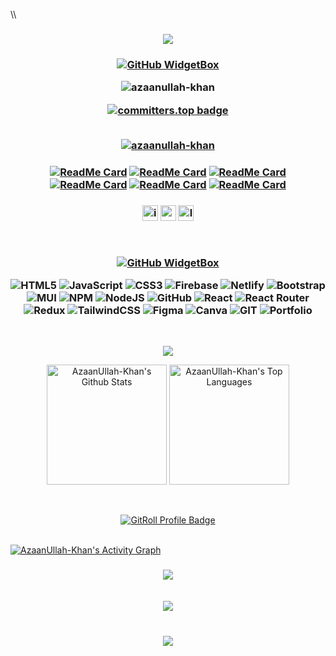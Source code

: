  \\\\<h3 align="center">
  
  ![](https://capsule-render.vercel.app/api?type=waving&color=gradient&height=100&section=header)

</h3>

<h3 align="center">
  
[![GitHub WidgetBox](https://github-widgetbox.vercel.app/api/profile?username=AzaanUllah-Khan&data=followers,repositories,stars,commits&theme=light&hide_border=true)](https://github.com/Jurredr/github-widgetbox)


<img src="https://komarev.com/ghpvc/?username=azaanullah-khan&label=Profile%20views&color=0e75b6&style=flat" alt="azaanullah-khan" />

<br/>

[![committers.top badge](https://user-badge.committers.top/pakistan/AzaanUllah-Khan.svg)](https://user-badge.committers.top/pakistan/AzaanUllah-Khan)

<br>
 <a href="https://github.com/ryo-ma/github-profile-trophy"><img src="https://github-profile-trophy.vercel.app/?username=AzaanUllah-Khan" alt="azaanullah-khan" /></a>
</h3>

<h3 align="center">

[![ReadMe Card](https://github-readme-stats.vercel.app/api/pin/?username=AzaanUllah-Khan&repo=Duolingo-Clone)](https://github.com/AzaanUllah-Khan/Duolingo-Clone)
[![ReadMe Card](https://github-readme-stats.vercel.app/api/pin/?username=AzaanUllah-Khan&repo=Typing-Test-Game)](https://github.com/AzaanUllah-Khan/Typing-Test-Game)
[![ReadMe Card](https://github-readme-stats.vercel.app/api/pin/?username=AzaanUllah-Khan&repo=Notion-Clone)](https://github.com/AzaanUllah-Khan/Notion-Clone)
[![ReadMe Card](https://github-readme-stats.vercel.app/api/pin/?username=AzaanUllah-Khan&repo=3D-Portfolio)](https://github.com/AzaanUllah-Khan/3D-Portfolio)
[![ReadMe Card](https://github-readme-stats.vercel.app/api/pin/?username=AzaanUllah-Khan&repo=Tic-Tac-Toe)](https://github.com/AzaanUllah-Khan/Tic-Tac-Toe)
[![ReadMe Card](https://github-readme-stats.vercel.app/api/pin/?username=AzaanUllah-Khan&repo=Hangman-Game)](https://github.com/AzaanUllah-Khan/Hangman-Clone)

</h3>


<h3 align="center">
<p dir="auto"><a href="https://www.instagram.com/azaan.codes" rel="nofollow"><img src="https://img.shields.io/static/v1?message=Instagram&logo=instagram&label=&color=000&logoColor=white&labelColor=&style=for-the-badge" height="25" alt="instagram logo" alt="Instagram" data-canonical-src="https://img.shields.io/badge/Instagram-1877F2?style=for-the-badge&amp;logo=instagram&amp;logoColor=white" style="max-width: 100%;"></a>
<a href="https://my-portfolio-azaan.netlify.app/" rel="nofollow"><img src="https://img.shields.io/static/v1?message=Portfolio&logo=portfolio&label=&color=000&logoColor=white&labelColor=&style=for-the-badge" height="25" alt="portfolio logo" alt="Portfolio" data-canonical-src="https://img.shields.io/badge/Portfolio-0077B5?style=for-the-badge&amp;logo=portfolio&amp;logoColor=white" style="max-width: 100%;"></a>
<a href="https://www.linkedin.com/in/azaanullahkhan/" rel="nofollow"><img src="https://img.shields.io/static/v1?message=LinkedIn&logo=linkedin&label=&color=000&logoColor=white&labelColor=&style=for-the-badge" height="25" alt="linkedin logo" alt="Linkedin" data-canonical-src="https://img.shields.io/badge/LinkedIn-0077B5?style=for-the-badge&amp;logo=linkedin&amp;logoColor=white" style="max-width: 100%;"></a>
</p>
<br/>

[![GitHub WidgetBox](https://github-widgetbox.vercel.app/api/skills?includeNames=true&languages=html,css,bootstrap,js,firebase,reactjs,python,nodejs,expressjs,mongodb,vercel,git,nextjs)]()

![HTML5](https://img.shields.io/badge/html5-%23E34F26.svg?style=for-the-badge&logo=html5&logoColor=white) ![JavaScript](https://img.shields.io/badge/javascript-%23323330.svg?style=for-the-badge&logo=javascript&logoColor=%23F7DF1E) ![CSS3](https://img.shields.io/badge/css3-%231572B6.svg?style=for-the-badge&logo=css3&logoColor=white) ![Firebase](https://img.shields.io/badge/firebase-%23039BE5.svg?style=for-the-badge&logo=firebase) ![Netlify](https://img.shields.io/badge/netlify-%23000000.svg?style=for-the-badge&logo=netlify&logoColor=#00C7B7) ![Bootstrap](https://img.shields.io/badge/bootstrap-%23563D7C.svg?style=for-the-badge&logo=bootstrap&logoColor=white) ![MUI](https://img.shields.io/badge/MUI-%230081CB.svg?style=for-the-badge&logo=material-ui&logoColor=white) ![NPM](https://img.shields.io/badge/NPM-%23000000.svg?style=for-the-badge&logo=npm&logoColor=white) ![NodeJS](https://img.shields.io/badge/node.js-6DA55F?style=for-the-badge&logo=node.js&logoColor=white) ![GitHub](https://img.shields.io/badge/GitHub-%23121011.svg?style=for-the-badge&logo=github&logoColor=white) ![React](https://img.shields.io/badge/react-%2320232a.svg?style=for-the-badge&logo=react&logoColor=%2361DAFB) ![React Router](https://img.shields.io/badge/React_Router-CA4245?style=for-the-badge&logo=react-router&logoColor=white) ![Redux](https://img.shields.io/badge/redux-%23593d88.svg?style=for-the-badge&logo=redux&logoColor=white) ![TailwindCSS](https://img.shields.io/badge/tailwindcss-%2338B2AC.svg?style=for-the-badge&logo=tailwind-css&logoColor=white) 	![Figma](https://img.shields.io/badge/figma-%23F24E1E.svg?style=for-the-badge&logo=figma&logoColor=white) ![Canva](https://img.shields.io/badge/Canva-%2300C4CC.svg?style=for-the-badge&logo=Canva&logoColor=white) ![GIT](https://img.shields.io/badge/Git-fc6d26?style=for-the-badge&logo=git&logoColor=white) ![Portfolio](https://img.shields.io/badge/Portfolio-%23000000.svg?style=for-the-badge&logo=firefox&logoColor=#FF7139)

</h3>
<br/>
<p align="center">
  <img src="https://github-readme-streak-stats.herokuapp.com/?user=AzaanUllah-Khan&theme="white"/>
</p>
<p align="center">
   <a href="https://github.com/AzaanUllah-Khan/github-readme-stats"><img alt="AzaanUllah-Khan's Github Stats" src="https://denvercoder1-github-readme-stats.vercel.app/api/?username=AzaanUllah-Khan&show_icons=true&include_all_commits=true&count_private=true&theme=bg_color=FFFFF&title_color=FFA500&icon_color=000" height="192px"/></a>
   <a href="https://github.com/AzaanUllah-Khan/github-readme-stats"><img alt="AzaanUllah-Khan's Top Languages" src="https://denvercoder1-github-readme-stats.vercel.app/api/top-langs/?username=AzaanUllah-Khan&langs_count=8&layout=compact&theme=bg_color=bg_color=FFFFF&title_color=FFA500&icon_color=000" height="192px"/></a>
</p>
<br />
<p align="center"><a href="https://gitroll.io/profile/u8GZXZtHittUfKvsIwKnn4MEiqup2" target="_blank"><img src="https://gitroll.io/api/badges/profiles/v1/u8GZXZtHittUfKvsIwKnn4MEiqup2" alt="GitRoll Profile Badge"/></a></p>
<br />
<a href="https://github.com/AzaanUllah-Khan/github-readme-activity-graph"><img alt="AzaanUllah-Khan's Activity Graph" src="https://github-readme-activity-graph.vercel.app/graph/?username=AzaanUllah-Khan&bg_color=FFFFF&color=000&line=FFA500&point=FFFFFF&hide_border=true" /></a>

<br />

<h3 align="center">
  
![](https://quotes-github-readme.vercel.app/api?type=vetical&theme=light)

</h3>

<br/>
<div align="center">
<a href="https://www.buymeacoffee.com/Azaanullahkhan"><img src="https://img.buymeacoffee.com/button-api/?text=Buy me a coffee&emoji=&slug=Azaanullahkhan&button_colour=40DCA5&font_colour=ffffff&font_family=Poppins&outline_colour=000000&coffee_colour=FFDD00" /></a>
</div>
<br/>  
<h3 align="center">
  
![](https://capsule-render.vercel.app/api?type=waving&color=gradient&height=100&section=footer)

</h3>
